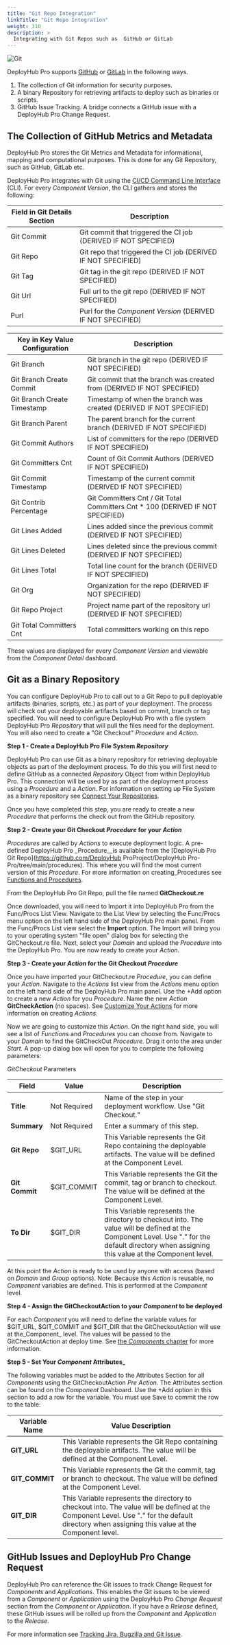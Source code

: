 ```yaml
---
title: "Git Repo Integration"
linkTitle: "Git Repo Integration"
weight: 310
description: >
  Integrating with Git Repos such as  GitHub or GitLab 
---
```


![Git](/userguide/images/git.png)

DeployHub Pro supports [GitHub](https://github.com/) or [GitLab](https://about.gitlab.com/) in the following ways.

1. The collection of Git information for security purposes. 
2. A binary Repository for retrieving artifacts to deploy such as binaries or scripts.
3. GitHub Issue Tracking. A bridge connects a GitHub issue with a DeployHub Pro Change Request.

## The Collection of GitHub Metrics and Metadata

DeployHub Pro stores the Git Metrics and Metadata for informational, mapping and computational purposes.  This is done for any Git Repository, such as GitHub, GitLab etc.

DeployHub Pro integrates with Git using the [CI/CD Command Line Interface](/guides/userguide/integrations/ci-cd_integrations/) (CLI). For every _Component Version_, the CLI gathers and stores the following:

| Field in Git Details Section | Description                                                     |
|------------------------------|-----------------------------------------------------------------|
| Git Commit                   | Git commit that triggered the CI job (DERIVED IF NOT SPECIFIED) |
| Git Repo                     | Git repo that triggered the CI job (DERIVED IF NOT SPECIFIED)   |
| Git Tag                      | Git tag in the git repo (DERIVED IF NOT SPECIFIED)              |
| Git Url                      | Full url to the git repo (DERIVED IF NOT SPECIFIED)             |
| Purl                         | Purl for the _Component Version_ (DERIVED IF NOT SPECIFIED)     |


| Key in Key Value Configuration | Description                                                                    |
|--------------------------------|--------------------------------------------------------------------------------|
| Git Branch                     | Git branch in the git repo (DERIVED IF NOT SPECIFIED)                          |
| Git Branch Create Commit       | Git commit that the branch was created from (DERIVED IF NOT SPECIFIED)         |
| Git Branch Create Timestamp    | Timestamp of when the branch was created (DERIVED IF NOT SPECIFIED)            |
| Git Branch Parent              | The parent branch for the current branch (DERIVED IF NOT SPECIFIED)            |
| Git Commit Authors             | List of committers for the repo (DERIVED IF NOT SPECIFIED)                     |
| Git Committers Cnt             | Count of Git Commit Authors (DERIVED IF NOT SPECIFIED)                         |
| Git Commit Timestamp           | Timestamp of the current commit (DERIVED IF NOT SPECIFIED)                     |
| Git Contrib Percentage         | Git Committers Cnt / Git Total Committers Cnt * 100 (DERIVED IF NOT SPECIFIED) |
| Git Lines Added                | Lines added since the previous commit (DERIVED IF NOT SPECIFIED)               |
| Git Lines Deleted              | Lines deleted since the previous commit (DERIVED IF NOT SPECIFIED)             |
| Git Lines Total                | Total line count for the branch (DERIVED IF NOT SPECIFIED)                     |
| Git Org                        | Organization for the repo (DERIVED IF NOT SPECIFIED)                           |
| Git Repo Project               | Project name part of the repository url (DERIVED IF NOT SPECIFIED)             |
| Git Total Committers Cnt       | Total committers working on this repo                                          |

These values are displayed for every _Component Version_ and viewable from the _Component Detail_ dashboard.



## Git as a Binary Repository

You can configure DeployHub Pro to call out to a Git Repo to pull deployable artifacts (binaries, scripts, etc.) as part of your deployment.  The process will check out your deployable artifacts based on commit, branch or tag specified. You will need to configure DeployHub Pro with a file system DeployHub Pro _Repository_ that will pull the files need for the deployment.  You will also need to create a "Git Checkout" _Procedure_ and _Action_.  

**Step 1 - Create a DeployHub Pro File System _Repository_**

DeployHub Pro can use Git as a binary repository for retrieving deployable objects as part of the deployment process.  To do this you will first need to define GitHub as a connected _Repository_ Object from within DeployHub Pro. This connection will be used by as part of the deployment process using a _Procedure_ and a _Action_. For information on setting up File System as a binary repository see [Connect Your Repositories](/userguide/advanced-features/deployments/2-define-repositories/).

Once you have completed this step, you are ready to create a new _Procedure_ that performs the check out from the GitHub repository.

**Step 2 - Create your Git Checkout _Procedure_ for your _Action_**

_Procedures_ are called by _Actions_ to execute deployment logic. A pre-defined DeployHub Pro _Procedure__is available from the [DeployHub Pro Git Repo](https://github.com/DeployHub ProProject/DeployHub Pro-Pro/tree/main/procedures). This where you will find the most current version of this _Procedure_. For more information on creating_Procedures see [Functions and Procedures](/userguide/advanced-features/deployments/2-define-your-functions-and-procedures/).

From the DeployHub Pro Git Repo, pull the file named **GitCheckout.re**

Once downloaded, you will need to Import it into DeployHub Pro from the Func/Procs List View. Navigate to the List View by selecting the Func/Procs menu option on the left hand side of the DeployHub Pro main panel. From the Func/Procs List view select the **Import** option. The Import will bring you to your operating system "file open" dialog box for selecting the GitCheckout.re file.  Next, select your _Domain_ and upload the _Procedure_ into the DeployHub Pro. You are now ready to create your _Action_.

**Step 3 - Create your _Action_ for the Git Checkout _Procedure_**

Once you have imported your GitCheckout.re _Procedure_, you can define your _Action_. Navigate to the _Actions_ list view from the _Actions_ menu option on the left hand side of the DeployHub Pro main panel. Use the +Add option to create a new _Action_ for you _Procedure_. Name the new _Action_ **GitCheckAction** (no spaces). See [Customize Your Actions](/userguide/integrations/intro-to-integrations/) for more information on creating _Actions_.

Now we are going to customize this _Action_. On the right hand side, you will see a list of _Functions_ and _Procedures_ you can choose from.  Navigate to your _Domain_ to find the GitCheckOut _Procedure_. Drag it onto the area under _Start._ A pop-up dialog box will open for you to complete the following parameters:

_GitCheckout_ Parameters

| **Field**      | Value        | Description                                                                                                                                                                                     |
|----------------|--------------|-------------------------------------------------------------------------------------------------------------------------------------------------------------------------------------------------|
| **Title**      | Not Required | Name of the step in your deployment workflow. Use "Git Checkout."                                                                                                                               |
| **Summary**    | Not Required | Enter a summary of this step.                                                                                                                                                                   |
| **Git Repo**   | $GIT_URL     | This Variable represents the Git Repo containing the deployable artifacts. The value will be defined at the Component Level.                                                                    |
| **Git Commit** | $GIT_COMMIT  | This Variable represents the Git the commit, tag or branch to checkout. The value will be defined at the Component Level.                                                                       |
| **To Dir**     | $GIT_DIR     | This Variable represents the directory to checkout into.  The value will be defined at the Component Level. Use "." for the default directory when assigning this value at the Component level. |

At this point the _Action_ is ready to be used by anyone with access (based on _Domain_ and _Group_ options).
Note: Because this _Action_ is reusable, no _Component_ variables are defined. This is performed at the _Component_ level.

**Step 4 - Assign the GitCheckoutAction to your _Component_ to be deployed**

For each _Component_ you will need to define the variable values for $GIT_URL, $GIT_COMMIT and $GIT_DIR that the GitCheckoutAction will use at the_Component_ level. The values will be passed to the GitCheckoutAction at deploy time. See [the _Components_ chapter](/userguide/2-define-components/) for more information.

**Step 5 - Set Your _Component_ Attributes_**

The following variables must be added to the Attributes Section for all  _Components_ using the GitCheckoutAction _Pre Action_.  The Attributes section can be found on the _Component_ Dashboard.  Use the +Add option in this section to add a row for the variable. You must use Save to commit the row to the table:

| Variable Name  | Value Description                                                                                                                                                                               |
|----------------|-------------------------------------------------------------------------------------------------------------------------------------------------------------------------------------------------|
| **GIT_URL**    | This Variable represents the Git Repo containing the deployable artifacts. The value will be defined at the Component Level.                                                                    |
| **GIT_COMMIT** | This Variable represents the Git the commit, tag or branch to checkout. The value will be defined at the Component Level.                                                                       |
| **GIT_DIR**    | This Variable represents the directory to checkout into.  The value will be defined at the Component Level. Use "." for the default directory when assigning this value at the Component level. |

## GitHub Issues and DeployHub Pro Change Request

DeployHub Pro can reference the Git issues to track Change Request for _Components_ and _Applications_. This enables the Git issues to be viewed from a _Component_ or _Application_ using the DeployHub Pro  _Change Request_ section from the _Component_ or _Application_. If you have a _Release_ defined, these GitHub issues will be rolled up from the _Component_ and _Application_ to the _Release_.

For more information see [Tracking Jira, Bugzilla and Git Issue](/userguide/integrations/jira-bugzilla-and-git-issues/).


